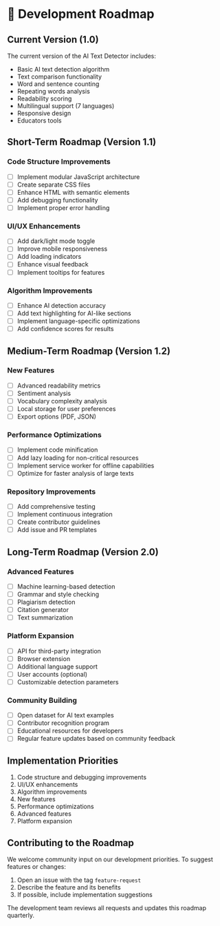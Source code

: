 # 🔄 Development Roadmap

## Current Version (1.0)

The current version of the AI Text Detector includes:

- Basic AI text detection algorithm
- Text comparison functionality
- Word and sentence counting
- Repeating words analysis
- Readability scoring
- Multilingual support (7 languages)
- Responsive design
- Educators tools

## Short-Term Roadmap (Version 1.1)

### Code Structure Improvements
- [ ] Implement modular JavaScript architecture
- [ ] Create separate CSS files
- [ ] Enhance HTML with semantic elements
- [ ] Add debugging functionality
- [ ] Implement proper error handling

### UI/UX Enhancements
- [ ] Add dark/light mode toggle
- [ ] Improve mobile responsiveness
- [ ] Add loading indicators
- [ ] Enhance visual feedback
- [ ] Implement tooltips for features

### Algorithm Improvements
- [ ] Enhance AI detection accuracy
- [ ] Add text highlighting for AI-like sections
- [ ] Implement language-specific optimizations
- [ ] Add confidence scores for results

## Medium-Term Roadmap (Version 1.2)

### New Features
- [ ] Advanced readability metrics
- [ ] Sentiment analysis
- [ ] Vocabulary complexity analysis
- [ ] Local storage for user preferences
- [ ] Export options (PDF, JSON)

### Performance Optimizations
- [ ] Implement code minification
- [ ] Add lazy loading for non-critical resources
- [ ] Implement service worker for offline capabilities
- [ ] Optimize for faster analysis of large texts

### Repository Improvements
- [ ] Add comprehensive testing
- [ ] Implement continuous integration
- [ ] Create contributor guidelines
- [ ] Add issue and PR templates

## Long-Term Roadmap (Version 2.0)

### Advanced Features
- [ ] Machine learning-based detection
- [ ] Grammar and style checking
- [ ] Plagiarism detection
- [ ] Citation generator
- [ ] Text summarization

### Platform Expansion
- [ ] API for third-party integration
- [ ] Browser extension
- [ ] Additional language support
- [ ] User accounts (optional)
- [ ] Customizable detection parameters

### Community Building
- [ ] Open dataset for AI text examples
- [ ] Contributor recognition program
- [ ] Educational resources for developers
- [ ] Regular feature updates based on community feedback

## Implementation Priorities

1. Code structure and debugging improvements
2. UI/UX enhancements
3. Algorithm improvements
4. New features
5. Performance optimizations
6. Advanced features
7. Platform expansion

## Contributing to the Roadmap

We welcome community input on our development priorities. To suggest features or changes:

1. Open an issue with the tag `feature-request`
2. Describe the feature and its benefits
3. If possible, include implementation suggestions

The development team reviews all requests and updates this roadmap quarterly.
